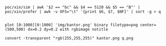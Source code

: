 	poc/xin/sim | awk '$2 == "bc" && $4 == 5120 && $5 == "B"' | poc/xin/prefer | awk -v OFS="\t" '{print $6, $7, $NF}' | sort -g > q


	plot [0:1000][0:1000] 'img/kantor.png' binary filetype=png center=(500,500) dx=0.2 dy=0.2 with rgbimage notitle

    convert -transparent "rgb(255,255,255)" kantor.png q.png

